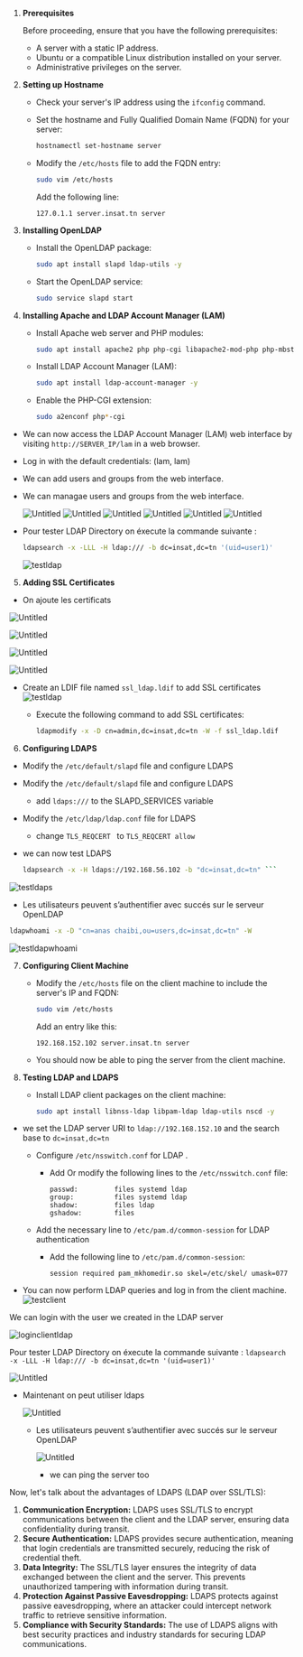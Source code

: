 

1. **Prerequisites**

   Before proceeding, ensure that you have the following prerequisites:
    - A server with a static IP address.
    - Ubuntu or a compatible Linux distribution installed on your server.
    - Administrative privileges on the server.

2. **Setting up Hostname**

    - Check your server's IP address using the `ifconfig` command.
    - Set the hostname and Fully Qualified Domain Name (FQDN) for your server:

      ```bash
      hostnamectl set-hostname server
      ```

    - Modify the `/etc/hosts` file to add the FQDN entry:

      ```bash
      sudo vim /etc/hosts
      ```

      Add the following line:
      ```
      127.0.1.1 server.insat.tn server
      ```

3. **Installing OpenLDAP**

    - Install the OpenLDAP package:

      ```bash
      sudo apt install slapd ldap-utils -y
      ```

    - Start the OpenLDAP service:

      ```bash
      sudo service slapd start
      ```

4. **Installing Apache and LDAP Account Manager (LAM)**

    - Install Apache web server and PHP modules:

      ```bash
      sudo apt install apache2 php php-cgi libapache2-mod-php php-mbstring php-common php-pear -y
      ```

    - Install LDAP Account Manager (LAM):

      ```bash
      sudo apt install ldap-account-manager -y
      ```

    - Enable the PHP-CGI extension:

      ```bash
      sudo a2enconf php*-cgi
      ```

- We can now access the LDAP Account Manager (LAM) web interface by visiting `http://SERVER_IP/lam` in a web browser.
- Log in with the default credentials: (lam, lam)
- We can add users and groups from the web interface.
- We can managae users and groups from the web interface.



   ![Untitled](files/Untitled.png)
   ![Untitled](files/Untitled%201.png)
   ![Untitled](files/Untitled%202.png)
   ![Untitled](files/Untitled%203.png)
   ![Untitled](files/Untitled%204.png)
   ![Untitled](files/Untitled%205.png)


[//]: # (Pour tester LDAP Directory on éxecute la commande suivante :)

[//]: # (ldapsearch -x -LLL -H ldap:/// -b dc=insat,dc=tn '&#40;uid=user1&#41;')

- Pour tester LDAP Directory on éxecute la commande suivante :

  ```bash
  ldapsearch -x -LLL -H ldap:/// -b dc=insat,dc=tn '(uid=user1)'
  ```

  ![testldap](files/testldap.png)



5. **Adding SSL Certificates**
- On ajoute les certificats

![Untitled](files2/Untitled%201.png)

![Untitled](files2/Untitled%202.png)

![Untitled](files2/Untitled%203.png)


  ![Untitled](files2/Untitled%206.png)

- Create an LDIF file named `ssl_ldap.ldif` to add SSL certificates
      ![testldap](files/sslldap.png)

    - Execute the following command to add SSL certificates:

      ```bash
      ldapmodify -x -D cn=admin,dc=insat,dc=tn -W -f ssl_ldap.ldif
      ```

6. **Configuring LDAPS**

- Modify the `/etc/default/slapd` file and configure LDAPS 

[//]: # (  add ldapps:// to the SLAPD_SERVICES variable)

- Modify the `/etc/default/slapd` file and configure LDAPS

  - add `ldaps:///`  to the SLAPD_SERVICES variable


- Modify the `/etc/ldap/ldap.conf` file for LDAPS 
  - change  `TLS_REQCERT ` to `TLS_REQCERT allow` 

- we can now test LDAPS

  ```bash
  ldapsearch -x -H ldaps://192.168.56.102 -b "dc=insat,dc=tn" ```

![testldaps](files/testldaps.png)


- Les utilisateurs peuvent s’authentifier avec succés sur le serveur OpenLDAP

```bash 
ldapwhoami -x -D "cn=anas chaibi,ou=users,dc=insat,dc=tn" -W
```
![testldapwhoami](files2/testldapwhoami.png)



7. **Configuring Client Machine**

    - Modify the `/etc/hosts` file on the client machine to include the server's IP and FQDN:

      ```bash
      sudo vim /etc/hosts
      ```

      Add an entry like this:

      ```
      192.168.152.102 server.insat.tn server
      ```

    - You should now be able to ping the server from the client machine.

8. **Testing LDAP and LDAPS**

    - Install LDAP client packages on the client machine:

      ```bash
      sudo apt install libnss-ldap libpam-ldap ldap-utils nscd -y
      ```

- we set the LDAP server URI to `ldap://192.168.152.10` and the search base to `dc=insat,dc=tn`



    - Configure `/etc/nsswitch.conf` for LDAP .
          
        - Add Or modify  the following lines to the `/etc/nsswitch.conf` file:
    
          ```
          passwd:         files systemd ldap
          group:          files systemd ldap
          shadow:         files ldap
          gshadow:        files
          ```

    - Add the necessary line to `/etc/pam.d/common-session` for LDAP authentication 
    
        - Add the following line to `/etc/pam.d/common-session`:
    
          ```
          session required pam_mkhomedir.so skel=/etc/skel/ umask=077
          ```

- You can now perform LDAP queries and log in from the client machine.
![testclient](files2/testclient.png)

We can login with the user we created in the LDAP server

![loginclientldap](files2/loginclientldap.png)





Pour tester LDAP Directory on éxecute la commande suivante :
`ldapsearch -x -LLL -H ldap:/// -b dc=insat,dc=tn '(uid=user1)'`

![Untitled](files2/Untitled.png)



   - Maintenant on peut utiliser ldaps

     ![Untitled](files2/Untitled%207.png)

      - Les utilisateurs peuvent s’authentifier avec succés sur le serveur OpenLDAP

        ![Untitled](files2/Untitled%208.png)

         - we can ping the server too

Now, let's talk about the advantages of LDAPS (LDAP over SSL/TLS):

1. **Communication Encryption:**
   LDAPS uses SSL/TLS to encrypt communications between the client and the LDAP server, ensuring data confidentiality during transit.
2. **Secure Authentication:**
   LDAPS provides secure authentication, meaning that login credentials are transmitted securely, reducing the risk of credential theft.
3. **Data Integrity:**
   The SSL/TLS layer ensures the integrity of data exchanged between the client and the server. This prevents unauthorized tampering with information during transit.
4. **Protection Against Passive Eavesdropping:**
   LDAPS protects against passive eavesdropping, where an attacker could intercept network traffic to retrieve sensitive information.
5. **Compliance with Security Standards:**
   The use of LDAPS aligns with best security practices and industry standards for securing LDAP communications.